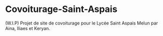 # Covoiturage-Saint-Aspais
(W.I.P)
Projet de site de covoiturage pour le Lycée Saint Aspais Melun par Aina, Iliaes et Keryan.
